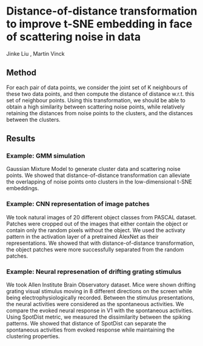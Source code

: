 # Distance-of-distance transformation to improve t-SNE embedding in face of scattering noise in data

Jinke Liu , Martin Vinck 
## 

## Method 
For each pair of data points, we consider the joint set of K neighbours of these two data points, and then compute the distance of distance w.r.t. this set of neighbour points. Using this transformation, we should be able to obtain a high similarity between scattering noise points, while relatively retaining the distances from noise points to the clusters, and the distances between the clusters.

## Results

### Example: GMM simulation  
Gaussian Mixture Model to generate cluster data and scattering noise points. We showed that distance-of-distance transformation can alleviate the overlapping of noise points onto clusters in the low-dimensional t-SNE embeddings. 

### Example: CNN representation of image patches 
We took natural images of 20 different object classes from PASCAL dataset. Patches were cropped out of the images that either contain the object or contain only the random pixels without the object. We used the activaty pattern in the activation layer of a pretrained AlexNet as their representations. We showed that with distance-of-distance transformation, the object patches were more successfully separated from the random patches.  

### Example: Neural represenation of drifting grating stimulus
We took Allen Institute Brain Observatory dataset. Mice were shown drifting grating visual stimulus moving in 8 different directions on the screen while being electrophysiologically recorded. Between the stimulus presentations, the neural activities were considered as the spontaneous activities. We compare the evoked neural response in V1 with the spontaneous activities. Using SpotDist metric, we measured the dissimilarity between the spiking patterns. We showed that distance of SpotDist can separate the spontaneous activities from evoked response while maintaining the clustering properties.    
